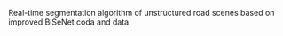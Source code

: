Real-time segmentation algorithm of unstructured road scenes based on improved BiSeNet
coda and data

